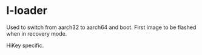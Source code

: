 # l-loader

Used to switch from aarch32 to aarch64 and boot. First image to be flashed when in recovery mode.

HiKey specific.
